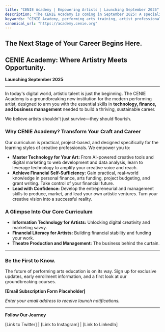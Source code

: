 ```yaml
---
title: "CENIE Academy | Empowering Artists | Launching September 2025"
description: "The CENIE Academy is coming in September 2025! A specialized school for performing artists to master technology, finance, and business. Sign up for exclusive updates."
keywords: "CENIE Academy, performing arts training, artist professional development, arts and technology, financial literacy for artists, theatre management courses, digital arts education, arts entrepreneurship"
canonical_url: "https://academy.cenie.org"
---
```


## **The Next Stage of Your Career Begins Here.**

## **CENIE Academy: Where Artistry Meets Opportunity.**

**Launching September 2025**

---

In today's digital world, artistic talent is just the beginning. The CENIE Academy is a groundbreaking new institution for the modern performing artist, designed to arm you with the essential skills in **technology, finance, and business management** needed to build a thriving, sustainable career.

We believe artists shouldn't just survive—they should flourish.

### **Why CENIE Academy? Transform Your Craft and Career**

Our curriculum is practical, project-based, and designed specifically for the learning styles of creative professionals. We empower you to:

* **Master Technology for Your Art:** From AI-powered creative tools and digital marketing to web development and data analysis, learn to leverage technology to amplify your creative voice and reach.
* **Achieve Financial Self-Sufficiency:** Gain practical, real-world knowledge in personal finance, arts funding, project budgeting, and grant writing. Take control of your financial future.
* **Lead with Confidence:** Develop the entrepreneurial and management skills to produce, market, and lead your own artistic ventures. Turn your creative vision into a successful reality.

### **A Glimpse Into Our Core Curriculum**

* **Information Technology for Artists:** Unlocking digital creativity and marketing savvy.
* **Financial Literacy for Artists:** Building financial stability and funding your work.
* **Theatre Production and Management:** The business behind the curtain.

---

### **Be the First to Know.**

The future of performing arts education is on its way. Sign up for exclusive updates, early enrollment information, and a first look at our groundbreaking courses.

**[Email Subscription Form Placeholder]**

*Enter your email address to receive launch notifications.*

---

**Follow Our Journey**

[Link to Twitter] | [Link to Instagram] | [Link to LinkedIn]
